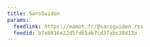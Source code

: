 ```yaml
---
title: SansGuidon
params:
  feedlink: https://mamot.fr/@sansguidon.rss
  feedid: b7e8816e22d5fd65ab7cd37abc38d13a
---
```

